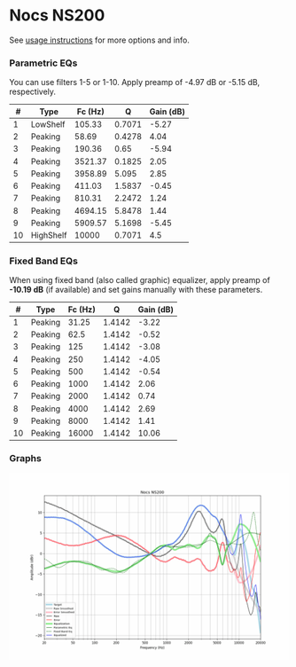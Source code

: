 # Nocs NS200
See [usage instructions](https://github.com/jaakkopasanen/AutoEq#usage) for more options and info.

### Parametric EQs
You can use filters 1-5 or 1-10. Apply preamp of -4.97 dB or -5.15 dB, respectively.

|   # | Type      |   Fc (Hz) |      Q |   Gain (dB) |
|-----|-----------|-----------|--------|-------------|
|   1 | LowShelf  |    105.33 | 0.7071 |       -5.27 |
|   2 | Peaking   |     58.69 | 0.4278 |        4.04 |
|   3 | Peaking   |    190.36 | 0.65   |       -5.94 |
|   4 | Peaking   |   3521.37 | 0.1825 |        2.05 |
|   5 | Peaking   |   3958.89 | 5.095  |        2.85 |
|   6 | Peaking   |    411.03 | 1.5837 |       -0.45 |
|   7 | Peaking   |    810.31 | 2.2472 |        1.24 |
|   8 | Peaking   |   4694.15 | 5.8478 |        1.44 |
|   9 | Peaking   |   5909.57 | 5.1698 |       -5.45 |
|  10 | HighShelf |  10000    | 0.7071 |        4.5  |

### Fixed Band EQs
When using fixed band (also called graphic) equalizer, apply preamp of **-10.19 dB** (if available) and set gains manually with these parameters.

|   # | Type    |   Fc (Hz) |      Q |   Gain (dB) |
|-----|---------|-----------|--------|-------------|
|   1 | Peaking |     31.25 | 1.4142 |       -3.22 |
|   2 | Peaking |     62.5  | 1.4142 |       -0.52 |
|   3 | Peaking |    125    | 1.4142 |       -3.08 |
|   4 | Peaking |    250    | 1.4142 |       -4.05 |
|   5 | Peaking |    500    | 1.4142 |       -0.54 |
|   6 | Peaking |   1000    | 1.4142 |        2.06 |
|   7 | Peaking |   2000    | 1.4142 |        0.74 |
|   8 | Peaking |   4000    | 1.4142 |        2.69 |
|   9 | Peaking |   8000    | 1.4142 |        1.41 |
|  10 | Peaking |  16000    | 1.4142 |       10.06 |

### Graphs
![](./Nocs%20NS200.png)

